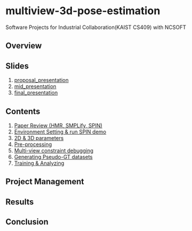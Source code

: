 # multiview-3d-pose-estimation
Software Projects for Industrial Collaboration(KAIST CS409) with NCSOFT

## Overview

## Slides
1. [proposal_presentation](https://github.com/TheStarkor/multiview-3d-pose-estimation/blob/main/slides/proposal_presentation_team1.pdf)
2. [mid_presentation](https://github.com/TheStarkor/multiview-3d-pose-estimation/blob/main/slides/mid_presentation_team1.pdf)
3. [final_presentation](https://github.com/TheStarkor/multiview-3d-pose-estimation/blob/main/slides/final_presentation_team1.pdf)

## Contents
1. [Paper Review (HMR, SMPLify, SPIN)]()
2. [Environment Setting & run SPIN demo]()
3. [2D & 3D parameters]()
4. [Pre-processing]()
5. [Multi-view constraint debugging]()
6. [Generating Pseudo-GT datasets]()
7. [Training & Analyzing]()

## Project Management

## Results

## Conclusion
